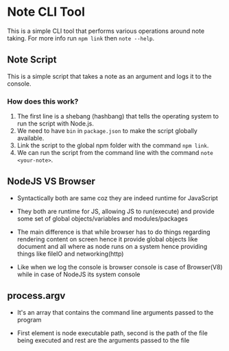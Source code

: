 # Note CLI Tool

This is a simple CLI tool that performs various operations around note taking.
For more info run `npm link` then `note --help`.

## Note Script

This is a simple script that takes a note as an argument and logs it to the console.

### How does this work?

1. The first line is a shebang (hashbang) that tells the operating system to run the script with Node.js.
2. We need to have `bin` in `package.json` to make the script globally available.
3. Link the script to the global npm folder with the command `npm link`.
4. We can run the script from the command line with the command `note <your-note>`.

## NodeJS VS Browser

- Syntactically both are same coz they are indeed runtime for JavaScript

- They both are runtime for JS, allowing JS to run(execute) and provide some set of
  global objects/variables and modules/packages

- The main difference is that while browser has to do things regarding rendering content on screen
  hence it provide global objects like document and all
  where as node runs on a system hence providing things like fileIO and networking(http)

- Like when we log the console is browser console is case of Browser(V8) while in case of
  NodeJS its system console

## process.argv

- It's an array that contains the command line arguments passed to the program

- First element is node executable path, second is the path of the file being executed
  and rest are the arguments passed to the file
